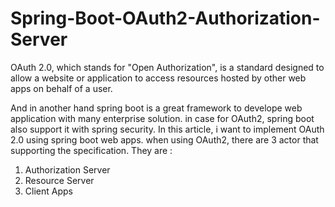 # Spring-Boot-OAuth2-Authorization-Server

  OAuth 2.0, which stands for "Open Authorization", is a standard designed to allow a website or application to access resources hosted by other web apps on behalf of a user.

And in another hand spring boot is a great framework to develope web application with many enterprise solution. in case for OAuth2, spring boot also support it with spring security. In this article, i want to implement OAuth 2.0 using spring boot web apps.
when using OAuth2, there are 3 actor that supporting the specification. They are :

1. Authorization Server
2. Resource Server
3. Client Apps

